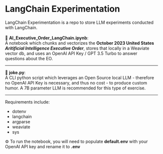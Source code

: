 # LangChain Experimentation
LangChain Experimentation is a repo to store LLM experiments conducted with LangChain.
\
\
:robot: **AI_Executive_Order_LangChain.ipynb**: \
A notebook which chunks and vectorizes the **October 2023
United States _Aritificial Intelligence Executive Order_**, stores that locally in a Weaviate vector
db, and uses an OpenAI API Key / GPT 3.5 Turbo to answer questions about the EO.

--------

:rofl: **joke.py**: \
A CLI python script which leverages an Open Source local LLM - therefore no OpenAI API Key is necessary, and thus no cost - to produce custom humor.
A 7B parameter LLM is recommended for this type of exercise.

--------

Requirements include:
* dotenv
* langchain
* argparse
* weaviate
* sys

:gear: To run the notebook, you will need to populate **default.env** with your OpenAI API key and rename it to **.env**
